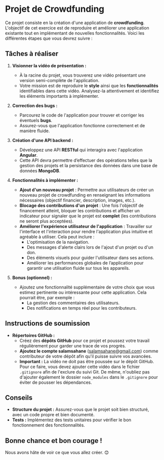 # Projet de Crowdfunding

Ce projet consiste en la création d'une application de **crowdfunding**. L'objectif de cet exercice est de reproduire et améliorer une application existante tout en implémentant de nouvelles fonctionnalités. Voici les différentes étapes que vous devrez suivre :

## Tâches à réaliser

1. **Visionner la vidéo de présentation :**
   - À la racine du projet, vous trouverez une vidéo présentant une version semi-complète de l'application.
   - Votre mission est de reproduire le **style** ainsi que les **fonctionnalités** identifiables dans cette vidéo. Analysez-la attentivement et identifiez les éléments importants à implémenter.

2. **Correction des bugs :**
   - Parcourez le code de l'application pour trouver et corriger les éventuels **bugs**.
   - Assurez-vous que l'application fonctionne correctement et de manière fluide.

3. **Création d'une API backend :**
   - Développez une API **RESTful** qui interagira avec l'application **Angular**.
   - Cette API devra permettre d’effectuer des opérations telles que la gestion des projets et la persistance des données dans une base de données **MongoDB**.

4. **Fonctionnalités à implémenter :**
   - **Ajout d'un nouveau projet** : Permettre aux utilisateurs de créer un nouveau projet de crowdfunding en renseignant les informations nécessaires (objectif financier, description, images, etc.).
   - **Blocage des contributions d'un projet** : Une fois l'objectif de financement atteint, bloquer les contributions et afficher un indicateur pour signaler que le projet est **complet** (les contributions ne seront plus acceptées).
   - **Améliorer l'expérience utilisateur de l'application** : Travailler sur l'interface et l'interaction pour rendre l'application plus intuitive et agréable à utiliser. Cela peut inclure :
     - L'optimisation de la navigation.
     - Des messages d'alerte clairs lors de l'ajout d'un projet ou d'un don.
     - Des éléments visuels pour guider l'utilisateur dans ses actions.
     - Améliorer les performances globales de l’application pour garantir une utilisation fluide sur tous les appareils.

5. **Bonus (optionnel) :**
   - Ajoutez une fonctionnalité supplémentaire de votre choix que vous estimez pertinente ou intéressante pour cette application. Cela pourrait être, par exemple :
     - La gestion des commentaires des utilisateurs.
     - Des notifications en temps réel pour les contributeurs.

## Instructions de soumission

- **Répertoires GitHub :**
  - Créez des **dépôts GitHub** pour ce projet et poussez votre travail régulièrement pour garder une trace de vos progrès.
  - **Ajoutez le compte salamsahane** (salamsahane@gmail.com) comme contributeur de votre dépôt afin qu'il puisse suivre vos avancées.
  - **Important :** La vidéo ne doit pas être poussée sur le dépôt GitHub. Pour ce faire, vous devez ajouter cette vidéo dans le fichier `.gitignore` afin de l'exclure du suivi Git. De même, n'oubliez pas d'ajouter également le dossier `node_modules` dans le `.gitignore` pour éviter de pousser les dépendances.

## Conseils

- **Structure du projet :** Assurez-vous que le projet soit bien structuré, avec un code propre et bien documenté.
- **Tests :** Implémentez des tests unitaires pour vérifier le bon fonctionnement des fonctionnalités.

## Bonne chance et bon courage !

Nous avons hâte de voir ce que vous allez créer. 😊
